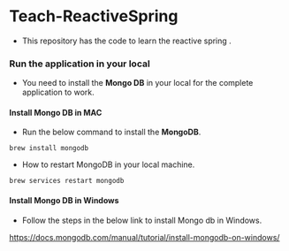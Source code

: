 # Teach-ReactiveSpring

- This repository has the code to learn the reactive spring .

### Run the application in your local

- You need to install the **Mongo DB** in your local for the complete application to work.

#### Install Mongo DB in MAC

- Run the below command to install the **MongoDB**.

```
brew install mongodb
```

-  How to restart MongoDB in your local machine.

```
brew services restart mongodb
```

#### Install Mongo DB in Windows

- Follow the steps in the below link to install Mongo db in Windows.

https://docs.mongodb.com/manual/tutorial/install-mongodb-on-windows/


